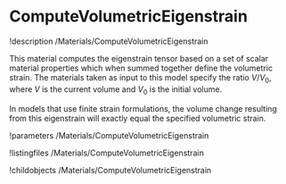 # ComputeVolumetricEigenstrain
!description /Materials/ComputeVolumetricEigenstrain

This material computes the eigenstrain tensor based on a set of scalar material properties
which when summed together define the volumetric strain. The materials taken as input to this
model specify the ratio $V/V_0$, where $V$ is the current volume and $V_0$ is the initial
volume.

In models that use finite strain
formulations, the volume change resulting from this eigenstrain will exactly equal the
specified volumetric strain.

!parameters /Materials/ComputeVolumetricEigenstrain

!listingfiles /Materials/ComputeVolumetricEigenstrain

!childobjects /Materials/ComputeVolumetricEigenstrain
